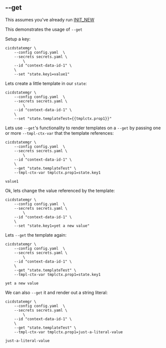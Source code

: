 ## --get 

This assumes you've already run [INIT_NEW](INIT_NEW.md)

This demonstrates the usage of `--get`

Setup a key:
```
cicdstatemgr \
    --config config.yaml  \
    --secrets secrets.yaml \
        \
    --id "context-data-id-1" \
    \
    --set "state.key1=value1"
```


Lets create a little template in our `state`:
```
cicdstatemgr \
    --config config.yaml  \
    --secrets secrets.yaml \
        \
    --id "context-data-id-1" \
    \
    --set "state.templateTest={{tmplctx.prop1}}"
```

Lets use `--get`'s functionality to render templates on a `--get` by passing one or more `--tmpl-ctx-var` that the template references:
```
cicdstatemgr \
    --config config.yaml  \
    --secrets secrets.yaml \
        \
    --id "context-data-id-1" \
    \
    --get "state.templateTest" \
    --tmpl-ctx-var tmplctx.prop1=state.key1

value1
```

Ok, lets change the value referenced by the template:
```
cicdstatemgr \
    --config config.yaml  \
    --secrets secrets.yaml \
        \
    --id "context-data-id-1" \
    \
    --set "state.key1=yet a new value"
```

Lets `--get` the template again:
```
cicdstatemgr \
    --config config.yaml  \
    --secrets secrets.yaml \
        \
    --id "context-data-id-1" \
    \
    --get "state.templateTest" \
    --tmpl-ctx-var tmplctx.prop1=state.key1

yet a new value
```

We can also `--get` it and render out a string literal:
```
cicdstatemgr \
    --config config.yaml  \
    --secrets secrets.yaml \
        \
    --id "context-data-id-1" \
    \
    --get "state.templateTest" \
    --tmpl-ctx-var tmplctx.prop1=just-a-literal-value

just-a-literal-value
```
